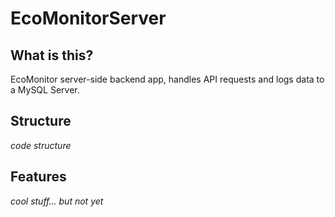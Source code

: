 # EcoMonitorServer

## What is this?

EcoMonitor server-side backend app, handles API requests and logs data to a MySQL Server.

## Structure

*code structure*

## Features

*cool stuff... but not yet*
